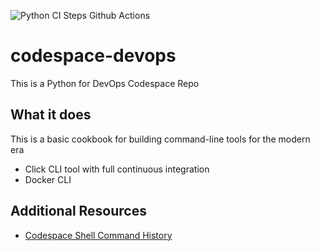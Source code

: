 ![Python CI Steps Github Actions](https://github.com/noahgift/codespace-devops/workflows/Python%20CI%20Steps%20Github%20Actions/badge.svg)

# codespace-devops
This is a Python for DevOps Codespace Repo

## What it does

This is a basic cookbook for building command-line tools for the modern era

* Click CLI tool with full continuous integration
* Docker CLI 


## Additional Resources

* [Codespace Shell Command History](https://gist.github.com/noahgift/25cbeba2027e90396c650232a7f6bf60)
